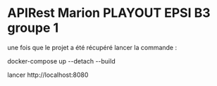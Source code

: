 # APIRest Marion PLAYOUT EPSI B3 groupe 1 

une fois que le projet a été récupéré lancer la commande : 

docker-compose up --detach --build


lancer http://localhost:8080

